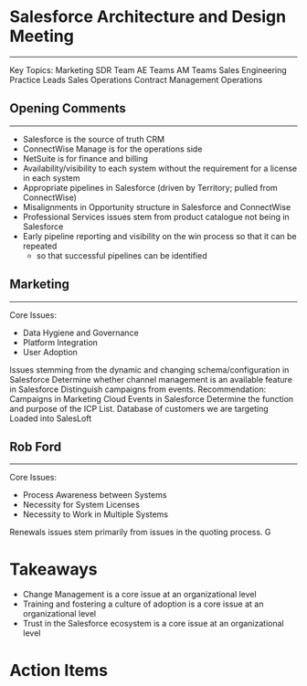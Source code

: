 # Salesforce Architecture and Design Meeting
---
Key Topics:
	Marketing
	SDR Team
	AE Teams
	AM Teams
	Sales Engineering
	Practice Leads
	Sales Operations
	Contract Management
	Operations
## Opening Comments
---
- Salesforce is the source of truth CRM
- ConnectWise Manage is for the operations side
- NetSuite is for finance and billing
- Availability/visibility to each system without the requirement for a license in each system
- Appropriate pipelines in Salesforce (driven by Territory; pulled from ConnectWise)
- Misalignments in Opportunity structure in Salesforce and ConnectWise
- Professional Services issues stem from product catalogue not being in Salesforce
- Early pipeline reporting and visibility on the win process so that it can be repeated
	- so that successful pipelines can be identified
## Marketing
---
Core Issues:
- Data Hygiene and Governance
- Platform Integration 
- User Adoption

Issues stemming from the dynamic and changing schema/configuration in Salesforce
Determine whether channel management is an available feature in Salesforce
Distinguish campaigns from events. Recommendation:
	Campaigns in Marketing Cloud
	Events in Salesforce
Determine the function and purpose of the ICP List.
	Database of customers we are targeting
	Loaded into SalesLoft

## Rob Ford
---
Core Issues:
- Process Awareness between Systems
- Necessity for System Licenses
- Necessity to Work in Multiple Systems

Renewals issues stem primarily from issues in the quoting process.
G

# Takeaways

- Change Management is a core issue at an organizational level
- Training and fostering a culture of adoption is a core issue at an organizational level
- Trust in the Salesforce ecosystem is a core issue at an organizational level

# Action Items

